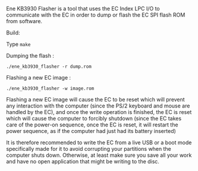 Ene KB3930 Flasher is a tool that uses the EC Index LPC I/O to communicate with the EC in order to dump or flash the EC SPI flash ROM from software.

Build:

Type `make`

Dumping the flash :

`./ene_kb3930_flasher -r dump.rom`

Flashing a new EC image :

`./ene_kb3930_flasher -w image.rom`

Flashing a new EC image will cause the EC to be reset which will prevent any interaction with the computer (since the PS/2 keyboard and mouse are handled by the EC), and once the write operation is finished, the EC is reset which will cause the computer to forcibly shutdown (since the EC takes care of the power-on sequence, once the EC is reset, it will restart the power sequence, as if the computer had just had its battery inserted)

It is therefore recommended to write the EC from a live USB or a boot mode specifically made for it to avoid corrupting your partitions when the computer shuts down. Otherwise, at least make sure you save all your work and have no open application that might be writing to the disc.
